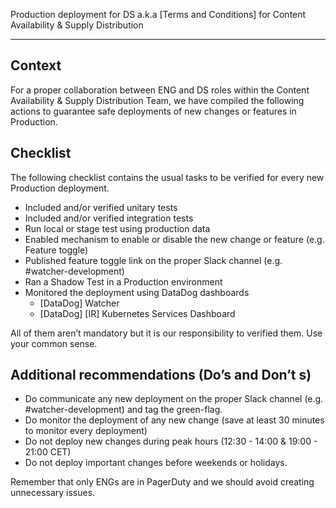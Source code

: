 Production deployment for DS
a.k.a [Terms and Conditions] for Content Availability & Supply Distribution
________________
## Context

For a proper collaboration between ENG and DS roles within the Content Availability & Supply Distribution Team, we have compiled the following actions to guarantee safe deployments of new changes or features in Production.

## Checklist

The following checklist contains the usual tasks to be verified for every new Production deployment.

* Included and/or verified unitary tests
* Included and/or verified integration tests
* Run local or stage test using production data
* Enabled mechanism to enable or disable the new change or feature (e.g. Feature toggle)
* Published feature toggle link on the proper Slack channel (e.g. #watcher-development)
* Ran a Shadow Test in a Production environment
* Monitored the deployment using DataDog dashboards
   * [DataDog] Watcher 
   * [DataDog] [IR] Kubernetes Services Dashboard

 All of them aren’t mandatory but it is our responsibility to verified them. Use your common sense.
## Additional recommendations (Do’s and Don’t s)

* Do communicate any new deployment on the proper Slack channel (e.g. #watcher-development) and tag the green-flag.
* Do monitor the deployment of any new change (save at least 30 minutes to monitor every deployment)
* Do not deploy new changes during peak hours (12:30 - 14:00 & 19:00 - 21:00 CET)
* Do not deploy important changes before weekends or holidays.

Remember that only ENGs are in PagerDuty and we should avoid creating unnecessary issues.